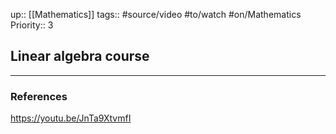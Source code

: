 up:: [[Mathematics]] 
tags:: #source/video #to/watch #on/Mathematics
Priority:: 3

## Linear algebra course



---

### References
https://youtu.be/JnTa9XtvmfI